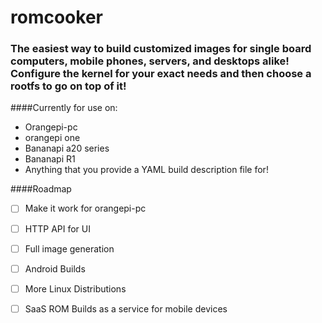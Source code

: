 # romcooker

### The easiest way to build customized images for single board computers, mobile phones, servers, and desktops alike!  Configure the kernel for your exact needs and then choose a rootfs to go on top of it!

####Currently for use on:

 * Orangepi-pc
 * orangepi one
 * Bananapi a20 series
 * Bananapi R1
 * Anything that you provide a YAML build description file for!
 
####Roadmap

- [ ] Make it work for orangepi-pc
- [ ] HTTP API for UI
- [ ] Full image generation
- [ ] Android Builds
- [ ] More Linux Distributions
- [ ] SaaS ROM Builds as a service for mobile devices
 

 
 
